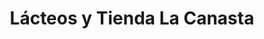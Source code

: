 ---
title: "Lácteos y Tienda La Canasta"
url: /santa-tecla/lacteos-y-tienda-la-canasta-1a-avenida-sur/
shop: Milch
---